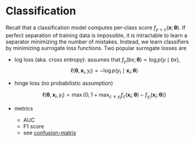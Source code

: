 # Classification


Recall that a classification model computes per-class score $f_{y=c}(\boldsymbol{x} ; \boldsymbol{\theta} )$. If perfect separation of training data is impossible, it is intractable to learn a separator minimizing the number of mistakes. Instead, we learn classifiers by minimizing surrogate loss functions. Two popular surrogate losses are

- log loss (aka. cross entropy): assumes that $f_y (bx
    ; \boldsymbol{\theta} ) \propto \log p(y\mid bx
      )$,
  $$
  \ell\left(\boldsymbol{\theta}, \mathbf{x}_{i}, y_{i}\right)=-\log p\left(y_{i} \mid \mathbf{x}_{i} ; \boldsymbol{\theta}\right)
  $$

- hinge loss (no probabilistic assumption)


  $$
  \ell\left(\boldsymbol{\theta}, \mathbf{x}_{i}, y_{i}\right)=\max \left\{0,1+\max _{c \neq y_{i}} f_{c}\left(\mathbf{x}_{i} ; \boldsymbol{\theta}\right)-f_{y_{i}}\left(\mathbf{x}_{i} ; \boldsymbol{\theta}\right)\right\}
  $$

- metrics
  - AUC
  - F1 score
  - see [confusion-matrix](../13-statistics/33-confusion-matrix.md)
